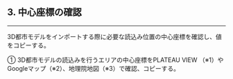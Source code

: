 ## 3. 中心座標の確認

------

3D都市モデルをインポートする際に必要な読込み位置の中心座標を確認し、値をコピーする。

① 3D都市モデルの読込みを行うエリアの中心座標をPLATEAU VIEW （※1）やGoogleマップ（※2）、地理院地図（※3）で確認、コピーする。

<!--

| <img width=140/> | 緯度経度の取得方法               |特徴                                 |
|----------------|-------------------------------|-----------------------------|
|<B>PLATEAU VIEW</B>      |マウスカーソルの位置の緯度経度を取得できる。<br>（固定されないので、確認時にマウスを動かさないように注意が必要）|3D都市モデルの有無、モデル化された建物の分布を確認しながら探索できる  |
|<B>Google map  </B>         	|クリックした位置の緯度経度を取得できる    	|住所、地名、施設名、カテゴリ等で検索可能  |
|<B>地理院地図       </B>         	|画面の中心点の緯度経度が取得できる         	|住所、地名、施設名等で検索可能|

<br>
<br><br><img src="../resources/userMan/1-3-1.png" style="zoom: 25%;" />

<br>
<br>
<br>

※1 [PLATEAU VIEW 2.0 (mlit.go.jp)](https://plateauview.mlit.go.jp/)

※2 https://www.google.com/maps?authuser=0

※3 http://maps.gsi.go.jp/

<br>
<br>
<br>


##### ※1 PLATEAU VIEW　(https://plateauview.mlit.go.jp/)

- 緯度経度の取得方法

    - マウスカーソルの位置の緯度経度を取得できる<br>（固定されないので、確認時にマウスを動かさないように注意が必要）

- 特徴

    - 3D都市モデルの有無、モデル化された建物の分布を確認しながら探索できる

<img src="../resources/userMan/2-3-1-1.jpg" style="width:100" style="border: solid 1px #777777"/>
<br>
<br>
<br>

##### ※2 Google map　(https://www.google.com/maps?authuser=0)

- 緯度経度の取得方法

    - クリックした位置の緯度経度を取得できる

- 特徴

    - 住所、地名、施設名、カテゴリ等で検索可能

<img src="../resources/userMan/2-3-1-2.jpg" style="width:100" style="border: solid 1px #777777"/>
<br>

##### ※3 地理院地図　(http://maps.gsi.go.jp/)

- 緯度経度の取得方法

    - 画面の中心点の緯度経度が取得できる

- 特徴

    - 住所、地名、施設名等で検索可能  

<img src="../resources/userMan/2-3-1-3.jpg" style="width:100" style="border: solid 1px #777777"/>
